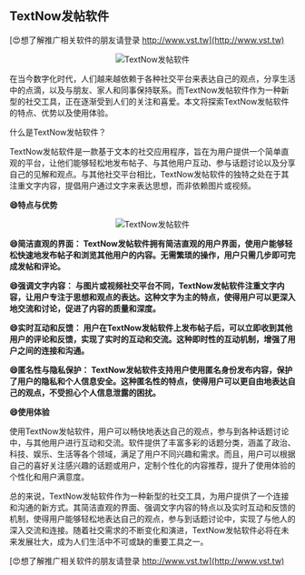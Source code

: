 ## **TextNow发帖软件**

[😍想了解推广相关软件的朋友请登录 http://www.vst.tw](http://www.vst.tw)

 <center><img src="https://vst.tw/MP4/tuiguang/png/3.png" alt="TextNow发帖软件"></center>

在当今数字化时代，人们越来越依赖于各种社交平台来表达自己的观点，分享生活中的点滴，以及与朋友、家人和同事保持联系。而TextNow发帖软件作为一种新型的社交工具，正在逐渐受到人们的关注和喜爱。本文将探索TextNow发帖软件的特点、优势以及使用体验。

什么是TextNow发帖软件？

TextNow发帖软件是一款基于文本的社交应用程序，旨在为用户提供一个简单直观的平台，让他们能够轻松地发布帖子、与其他用户互动、参与话题讨论以及分享自己的见解和观点。与其他社交平台相比，TextNow发帖软件的独特之处在于其注重文字内容，提倡用户通过文字来表达思想，而非依赖图片或视频。

**😄特点与优势**

 <center><img src="https://vst.tw/MP4/tuiguang/png/6.png" alt="TextNow发帖软件"></center>

**😄简洁直观的界面： TextNow发帖软件拥有简洁直观的用户界面，使用户能够轻松快速地发布帖子和浏览其他用户的内容。无需繁琐的操作，用户只需几步即可完成发帖和评论。**

**😄强调文字内容： 与图片或视频社交平台不同，TextNow发帖软件注重文字内容，让用户专注于思想和观点的表达。这种文字为主的特点，使得用户可以更深入地交流和讨论，促进了内容的质量和深度。**

**😄实时互动和反馈： 用户在TextNow发帖软件上发布帖子后，可以立即收到其他用户的评论和反馈，实现了实时的互动和交流。这种即时性的互动机制，增强了用户之间的连接和沟通。**

**😄匿名性与隐私保护： TextNow发帖软件支持用户使用匿名身份发布内容，保护了用户的隐私和个人信息安全。这种匿名性的特点，使得用户可以更自由地表达自己的观点，不受担心个人信息泄露的困扰。**

**😄使用体验**

使用TextNow发帖软件，用户可以畅快地表达自己的观点，参与到各种话题讨论中，与其他用户进行互动和交流。软件提供了丰富多彩的话题分类，涵盖了政治、科技、娱乐、生活等各个领域，满足了用户不同兴趣和需求。而且，用户可以根据自己的喜好关注感兴趣的话题或用户，定制个性化的内容推荐，提升了使用体验的个性化和用户满意度。

总的来说，TextNow发帖软件作为一种新型的社交工具，为用户提供了一个连接和沟通的新方式。其简洁直观的界面、强调文字内容的特点以及实时互动和反馈的机制，使得用户能够轻松地表达自己的观点，参与到话题讨论中，实现了与他人的深入交流和连接。随着社交需求的不断变化和演进，TextNow发帖软件必将在未来发展壮大，成为人们生活中不可或缺的重要工具之一。

[😍想了解推广相关软件的朋友请登录 http://www.vst.tw](http://www.vst.tw)



